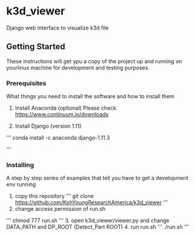 # k3d_viewer

Django web interface to visualize k3d file

## Getting Started

These instructions will get ypu a copy of the project up and running on yourlinux machine for development and testing purposes.

### Prerequisites

What things you need to install the software and how to install them
1. Install Anaconda (optional)
Please check https://www.continuum.io/downloads

2. Install Django (version 1.11)

'''
conda install -c anaconda django-1.11.3

'''

### Installing
A step by step series of examples that tell you have to get a development env running

1. copy this repository
'''
git clone https://github.com/KohYoungResearchAmerica/k3d_viewer 
'''
2. change access permission of run.sh

'''
chmod 777 run.sh
'''
3. open k3d_viewer/viewer.py and change DATA_PATH and DP_ROOT (Detect_Part ROOT)
4. run run.sh
'''
./run.sh
'''



